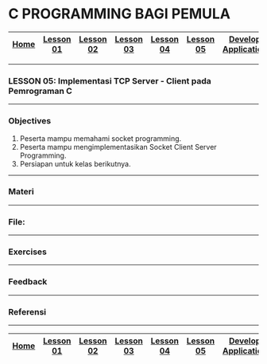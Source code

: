 # C PROGRAMMING BAGI PEMULA

| [Home][0] | [Lesson 01][1] | [Lesson 02][2] | [Lesson 03][3] | [Lesson 04][4] | [Lesson 05][5] | [Develop Application][6] |
|:---------:|:--------------:|:--------------:|:--------------:|:--------------:|:--------------:|:------------------------:|

---

### LESSON 05: Implementasi TCP Server - Client pada Pemrograman C
---

### Objectives
1. Peserta mampu memahami socket programming.
2. Peserta mampu mengimplementasikan Socket Client Server Programming. 
3. Persiapan untuk kelas berikutnya.

---

### Materi


---

### File:
<!-- * Slide materi [LESSON 05: Implementasi TCP Server - Client pada Pemrograman C](files/Lesson5_CProgrammingBagiPemula.pdf) -->

---

### Exercises
<!-- 1. Peserta mampu mengimplementasikan CSS Eksternal dalam mempercantik website. -->

---

### Feedback
<!-- 1. Apa yang menjadi bottleneck dari **lesson 05** ini?
2. Apa yang sebaiknya ditambah dan ditiadakan dari materi **lesson 05** ini? -->

---

### Referensi
<!-- 1. [Bootstrap Grid](http://getbootstrap.com/css/#grid "Bootstrap Grid")
2. [Front-End Web UI Frameworks and Tools](https://www.coursera.org/learn/web-frameworks "Front-End Web UI Frameworks and Tools")
2. [Introduction to Bootstrap](https://www.edx.org/course/introduction-bootstrap-tutorial-microsoft-dev203x-2 "Introduction to Bootstrap") -->

---

| [Home][0] | [Lesson 01][1] | [Lesson 02][2] | [Lesson 03][3] | [Lesson 04][4] | [Lesson 05][5] | [Develop Application][6] |
|:---------:|:--------------:|:--------------:|:--------------:|:--------------:|:--------------:|:------------------------:|

[0]: README.md "Home"
[1]: lesson-01.md "Pengenalan dasar tentang CLI Linux untuk develop aplikasi dengan menggunakan C GNU Library"
[2]: lesson-02.md "Pengenalan algoritma dasar pemrograman dengan Bahasa C"
[3]: lesson-03.md "Array dan struktur pada Pemrograman C"
[4]: lesson-04.md "Penanganan file pada Pemrograman C"
[5]: lesson-05.md "Implementasi TCP Server - Client pada Pemrograman C"
[6]: lesson-06.md "Pembuatan aplikasi Collect and Controlling Data Logger"

